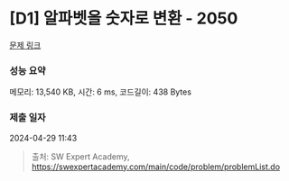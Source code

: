 # [D1] 알파벳을 숫자로 변환 - 2050 

[문제 링크](https://swexpertacademy.com/main/code/problem/problemDetail.do?contestProbId=AV5QLGxKAzQDFAUq) 

### 성능 요약

메모리: 13,540 KB, 시간: 6 ms, 코드길이: 438 Bytes

### 제출 일자

2024-04-29 11:43



> 출처: SW Expert Academy, https://swexpertacademy.com/main/code/problem/problemList.do